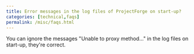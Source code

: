 ```yaml
---
title: Error messages in the log files of ProjectForge on start-up?
categories: [technical,faqs]
permalink: /misc/faqs.html
---
```


You can ignore the messages "Unable to proxy method..." in the log files on start-up, they're correct.
